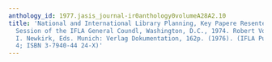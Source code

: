 ```yaml
---
anthology_id: 1977.jasis_journal-ir0anthology0volumeA28A2.10
title: 'National and International Library Planning, Key Papere Resented at the 40th
  Session of the IFLA General Coundl, Washington, D.C., 1974. Robert Vosper and Leone
  I. Newkirk, Eds. Munich: Verlag Dokumentation, 162p. (1976). (IFLA Publication No.
  4; ISBN 3-7940-44 24-X)'
---
```

